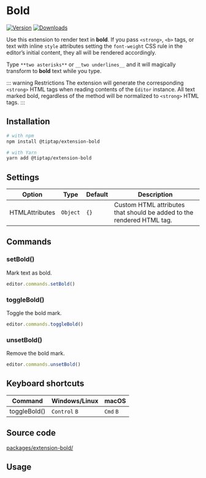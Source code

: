 # Bold
[![Version](https://img.shields.io/npm/v/@tiptap/extension-bold.svg?label=version)](https://www.npmjs.com/package/@tiptap/extension-bold)
[![Downloads](https://img.shields.io/npm/dm/@tiptap/extension-bold.svg)](https://npmcharts.com/compare/@tiptap/extension-bold?minimal=true)

Use this extension to render text in **bold**. If you pass `<strong>`, `<b>` tags, or text with inline `style` attributes setting the `font-weight` CSS rule in the editor’s initial content, they all will be rendered accordingly.

Type `**two asterisks**` or `__two underlines__` and it will magically transform to **bold** text while you type.

::: warning Restrictions
The extension will generate the corresponding `<strong>` HTML tags when reading contents of the `Editor` instance. All text marked bold, regardless of the method will be normalized to `<strong>` HTML tags.
:::

## Installation
```bash
# with npm
npm install @tiptap/extension-bold

# with Yarn
yarn add @tiptap/extension-bold
```

## Settings
| Option         | Type     | Default | Description                                                           |
| -------------- | -------- | ------- | --------------------------------------------------------------------- |
| HTMLAttributes | `Object` | `{}`    | Custom HTML attributes that should be added to the rendered HTML tag. |

## Commands

### setBold()
Mark text as bold.

```js
editor.commands.setBold()
```

### toggleBold()
Toggle the bold mark.

```js
editor.commands.toggleBold()
```

### unsetBold()
Remove the bold mark.

```js
editor.commands.unsetBold()
```

## Keyboard shortcuts
| Command      | Windows/Linux      | macOS          |
| ------------ | ------------------ | -------------- |
| toggleBold() | `Control`&nbsp;`B` | `Cmd`&nbsp;`B` |

## Source code
[packages/extension-bold/](https://github.com/ueberdosis/tiptap/blob/main/packages/extension-bold/)

## Usage
<tiptap-demo name="Marks/Bold"></tiptap-demo>

